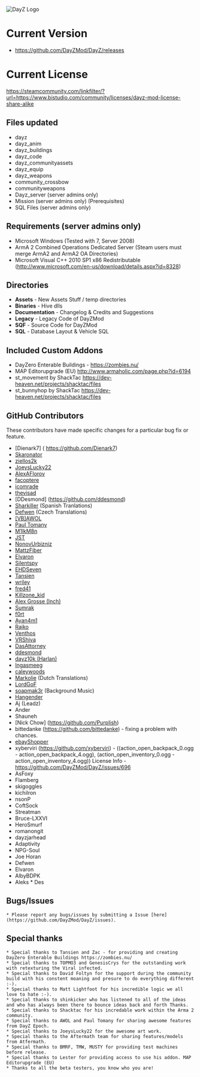 ![DayZ Logo](http://dayz.com/assets/img/logos/header_logo.png)


Current Version
==================================
 - https://github.com/DayZMod/DayZ/releases
 
 Current License
=================================
https://steamcommunity.com/linkfilter/?url=https://www.bistudio.com/community/licenses/dayz-mod-license-share-alike
 
Files updated
------------
 - dayz
 - dayz_anim
 - dayz_buildings
 - dayz_code
 - dayz_communityassets
 - dayz_equip
 - dayz_weapons
 - community_crossbow
 - communityweapons
 - Dayz_server (server admins only)
 - Mission (server admins only) (Prerequisites)
 - SQL Files (server admins only)

Requirements (server admins only)
------------

 - Microsoft Windows (Tested with 7, Server 2008)
 - ArmA 2 Combined Operations Dedicated Server (Steam users must merge ArmA2 and ArmA2 OA Directories)
 - Microsoft Visual C++ 2010 SP1 x86 Redistributable (http://www.microsoft.com/en-us/download/details.aspx?id=8328)
 

Directories
-----------

 - **Assets** - New Assets Stuff / temp directories
 - **Binaries** - Hive dlls
 - **Documentation** - Changelog & Credits and Suggestions
 - **Legacy** - Legacy Code of DayZMod
 - **SQF** - Source Code for DayZMod
 - **SQL** - Database Layout & Vehicle SQL
 
Included Custom Addons
-----------

 - DayZero Enterable Buildings - https://zombies.nu/
 - MAP Editorupgrade (EU) http://www.armaholic.com/page.php?id=6194
 - st_movement by ShackTac https://dev-heaven.net/projects/shacktac/files
 - st_bunnyhop by ShackTac https://dev-heaven.net/projects/shacktac/files
 
GitHub Contributors
-----------

These contributors have made specific changes for a particular bug fix or
feature.

 * [Dienark7] ( https://github.com/Dienark7)
 * [Skaronator](https://github.com/Skaronator)
 * [ziellos2k](https://github.com/ziellos2k)
 * [JoeysLucky22](https://github.com/JoeysLucky22)
 * [AlexAFlorov](https://github.com/AlexAFlorov)
 * [facoptere](https://github.com/facoptere)
 * [icomrade](https://github.com/icomrade)
 * [thevisad](https://github.com/thevisad)
 * [DDesmond] (https://github.com/ddesmond)
 * [Sharkiller](https://github.com/Sharkiller) (Spanish Tranlations)
 * [Defwen](https://github.com/Defwen) (Czech Translations)
 * [[VB]AWOL](https://github.com/vbawol)
 * [Paul Tomany](https://github.com/Sequisha)
 * [M1lkM8n](https://github.com/M1lkm8n)
 * [JST](https://github.com/Cybersam248)
 * [NonovUrbizniz](https://github.com/NonovUrbizniz)
 * [MattzFiber](https://github.com/MattzFiber)
 * [Elvaron](https://github.com/Elvaron)
 * [Silentspy](https://github.com/Silentspy)
 * [EHDSeven](https://github.com/EHDSeven)
 * [Tansien](https://github.com/Tansien)
 * [wriley](https://github.com/wriley)
 * [fred41](https://github.com/fred41)
 * [Killzone_kid](https://github.com/Killzonekid)
 * [Alex Grosse (Inch)](http://opendayz.net/...bers/inch.1011/)
 * [Sumrak](http://www.nightstal...en_index_nc.php)
 * [f0rt](https://github.com/ashfor03)
 * [Ayan4m1](https://github.com/Ayan4m1)
 * [Rajko](https://github.com/rajkosto)
 * [Venthos](https://github.com/Venthos)
 * [VRShiva](https://github.com/VRShiva)
 * [DasAttorney](https://github.com/DasAttorney)
 * [ddesmond](https://github.com/ddesmond)
 * [dayz10k (Harlan)](https://github.com/dayz10k)
 * [Ingasmeeg](https://github.com/Ingasmeeg)
 * [caleywoods](https://github.com/caleywoods)
 * [Markolie](https://github.com/Markolie) (Dutch Translations)
 * [LordGoF](https://github.com/LordGoF)
 * [soapmak3r](https://github.com/soapmak3r) (Background Music)
 * [Hangender](https://github.com/hangender)
 * Aj (Leadz)
 * Ander
 * Shauneh
 * [Nick Chow] (https://github.com/Purplish)
 * bittedanke (https://github.com/bittedanke) - fixing a problem with chances.
 * [ebayShopper](https://github.com/ebayShopper)
 * xyberviri (https://github.com/xyberviri) - ((action_open_backpack_0.ogg - action_open_backpack_4.ogg), (action_open_inventory_0.ogg - action_open_inventory_4.ogg)) License Info - https://github.com/DayZMod/DayZ/issues/696
 * AsFoxy
 * Flamberg
 * skigoggles
 * kichilron
 * nsonP
 * CoftSock
 * Streatman
 * Bruce-LXXVI
 * HeroSmurf
 * romanongit
 * dayzjarhead
 * Adaptivity
 * NPG-Soul
 * Joe Horan
 * Defwen
 * Elvaron
 * AlbyBDPK
 * Aleks * Des


Bugs/Issues
-----------

	* Please report any bugs/issues by submitting a Issue [here] (https://github.com/DayZMod/DayZ/issues).

Special thanks
-----------

	* Special thanks to Tansien and Zac - for providing and creating DayZero Enterable Buildings https://zombies.nu/
	* Special thanks to TOPMO3 and GenesisCrys for the outstanding work with retexturing the Viral infected.
	* Special thanks to David Foltyn for the support during the community build with his constent moaning and presure to do everything different :-).
	* Special thanks to Matt Lightfoot for his incredible logic we all love to hate :-).
	* Special thanks to shinkicker who has listened to all of the ideas and who has always been there to bounce ideas back and forth Thanks.
	* Special thanks to Shacktac for his incredable work within the Arma 2 community.
	* Special thanks to AWOL and Paul Tomany for sharing awesome features from DayZ Epoch.
	* Special thanks to JoeysLucky22 for the awesome art work.
	* Special thanks to the Aftermath team for sharing features/models from Atfermath.
	* Special thanks to BMRF, TMW, MUSTY for providing test machines before release.
	* Special thanks to Lester for providing access to use his addon. MAP Editorupgrade (EU)
	* Thanks to all the beta testers, you know who you are!